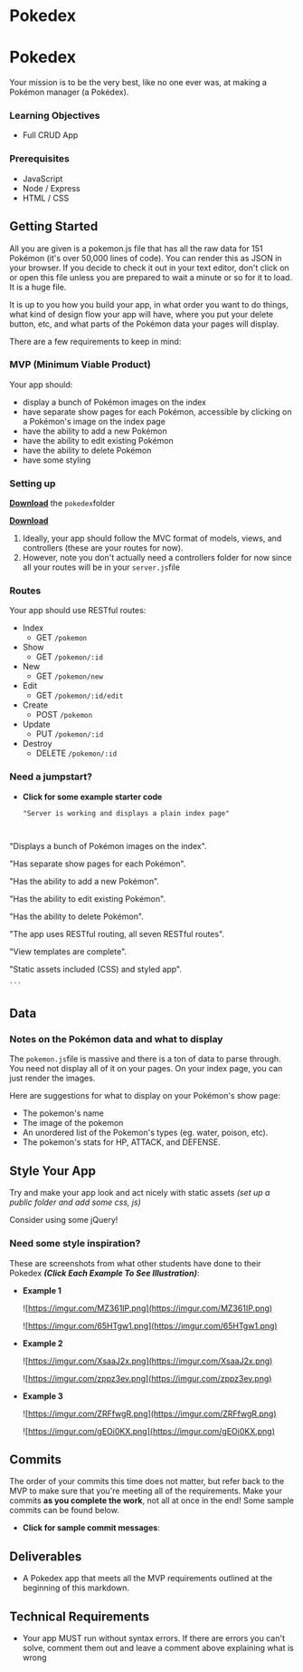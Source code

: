 # Pokedex

# Pokedex

Your mission is to be the very best, like no one ever was, at making a Pokémon manager (a Pokédex).

### **Learning Objectives**

- Full CRUD App

### **Prerequisites**

- JavaScript
- Node / Express
- HTML / CSS

## **Getting Started**

All you are given is a pokemon.js file that has all the raw data for 151 Pokémon (it's over 50,000 lines of code). You can render this as JSON in your browser. If you decide to check it out in your text editor, don't click on or open this file unless you are prepared to wait a minute or so for it to load. It is a huge file.

It is up to you how you build your app, in what order you want to do things, what kind of design flow your app will have, where you put your delete button, etc, and what parts of the Pokémon data your pages will display.

There are a few requirements to keep in mind:

### **MVP (Minimum Viable Product)**

Your app should:

- display a bunch of Pokémon images on the index
- have separate show pages for each Pokémon, accessible by clicking on a Pokémon's image on the index page
- have the ability to add a new Pokémon
- have the ability to edit existing Pokémon
- have the ability to delete Pokémon
- have some styling

### **Setting up**

**[Download](https://seir-flex-carina.netlify.app/downloads/backend_fundamentals/pokedex.zip)** the `pokedex`folder

**[Download](https://seir-flex-carina.netlify.app/downloads/backend_fundamentals/pokedex.zip)**

1. Ideally, your app should follow the MVC format of models, views, and controllers (these are your routes for now).
2. However, note you don't actually need a controllers folder for now since all your routes will be in your `server.js`file

### **Routes**

Your app should use RESTful routes:

- Index
    - GET `/pokemon`
- Show
    - GET `/pokemon/:id`
- New
    - GET `/pokemon/new`
- Edit
    - GET `/pokemon/:id/edit`
- Create
    - POST `/pokemon`
- Update
    - PUT `/pokemon/:id`
- Destroy
    - DELETE `/pokemon/:id`

### **Need a jumpstart?**

- **Click for some example starter code**
    
    ```
    "Server is working and displays a plain index page"



"Displays a bunch of Pokémon images on the index".



"Has separate show pages for each Pokémon".



"Has the ability to add a new Pokémon".



"Has the ability to edit existing Pokémon".



"Has the ability to delete Pokémon".



"The app uses RESTful routing, all seven RESTful routes".



"View templates are complete".



"Static assets included (CSS) and styled app".


    ```
    

## **Data**

### **Notes on the Pokémon data and what to display**

The `pokemon.js`file is massive and there is a ton of data to parse through. You need not display all of it on your pages. On your index page, you can just render the images.

Here are suggestions for what to display on your Pokémon's show page:

- The pokemon's name
- The image of the pokemon
- An unordered list of the Pokemon's types (eg. water, poison, etc).
- The pokemon's stats for HP, ATTACK, and DEFENSE.

## **Style Your App**

Try and make your app look and act nicely with static assets *(set up a public folder and add some css, js)*

Consider using some jQuery!

### **Need some style inspiration?**

These are screenshots from what other students have done to their Pokedex ***(Click Each Example To See Illustration)***:

- **Example 1**
    
    ![https://imgur.com/MZ361IP.png](https://imgur.com/MZ361IP.png)
    
    ![https://imgur.com/65HTgw1.png](https://imgur.com/65HTgw1.png)
    
- **Example 2**
    
    ![https://imgur.com/XsaaJ2x.png](https://imgur.com/XsaaJ2x.png)
    
    ![https://imgur.com/zppz3ev.png](https://imgur.com/zppz3ev.png)
    
- **Example 3**
    
    ![https://imgur.com/ZRFfwgR.png](https://imgur.com/ZRFfwgR.png)
    
    ![https://imgur.com/gEOi0KX.png](https://imgur.com/gEOi0KX.png)
    

## **Commits**

The order of your commits this time does not matter, but refer back to the MVP to make sure that you're meeting all of the requirements. Make your commits **as you complete the work**, not all at once in the end! Some sample commits can be found below.

- **Click for sample commit messages**:

## **Deliverables**

- A Pokedex app that meets all the MVP requirements outlined at the beginning of this markdown.

## **Technical Requirements**

- Your app MUST run without syntax errors. If there are errors you can't solve, comment them out and leave a comment above explaining what is wrong